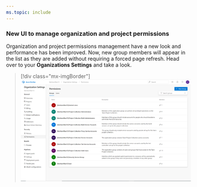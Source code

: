 ```yaml
---
ms.topic: include
---
```


### New UI to manage organization and project permissions

Organization and project permissions management have a new look and performance has been improved. Now, new group members will appear in the list as they are added without requiring a forced page refresh. Head over to your **Oganizations Settings** and take a look.

> [!div class="mx-imgBorder"]
> ![Badge](../../_img/158_11.png)